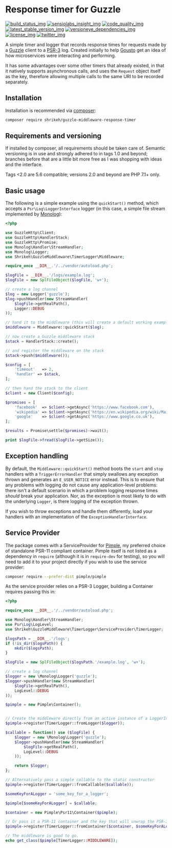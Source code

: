 # Response timer for Guzzle
[![build_status_img]][build_status_travis]
[![sensiolabs_insight_img]][sensiolabs_insight]
[![code_quality_img]][code_quality]
[![latest_stable_version_img]][latest_stable_version]
[![versioneye_dependencies_img]][versioneye_dependencies]
[![license_img]][license]
[![twitter_img]][twitter]

A simple timer and logger that records response times for requests made by a [Guzzle] client to a [PSR-3] log. Created initially to help [Gousto] get an idea of how microservices were interacting and performing.

It has some advantages over some other timers that already existed, in that it natively supports asynchronous calls, and uses the `Request` object itself as the key, therefore allowing multiple calls to the same URI to be recorded separately.

## Installation

Installation is recommended via [composer]:

```bash
composer require shrikeh/guzzle-middleware-response-timer
```
## Requirements and versioning

If installed by composer, all requirements should be taken care of.
Semantic versioning is in use and strongly adhered to in tags 1.0 and beyond; branches before that are a little bit more free as I was shopping with ideas and the interface.

Tags <2.0 are 5.6 compatible; versions 2.0 and beyond are PHP 7.1+ only.

## Basic usage

The following is a simple example using the `quickStart()` method, which accepts a `Psr\Log\LoggerInterface` logger (in this case, a simple file stream implemented by [Monolog]):
```php
<?php

use GuzzleHttp\Client;
use GuzzleHttp\HandlerStack;
use GuzzleHttp\Promise;
use Monolog\Handler\StreamHandler;
use Monolog\Logger;
use Shrikeh\GuzzleMiddleware\TimerLogger\Middleware;

require_once __DIR__.'/../vendor/autoload.php';

$logFile = __DIR__.'/logs/example.log';
$logFile = new SplFileObject($logFile, 'w+');

// create a log channel
$log = new Logger('guzzle');
$log->pushHandler(new StreamHandler(
    $logFile->getRealPath(),
    Logger::DEBUG
));

// hand it to the middleware (this will create a default working example)
$middleware = Middleware::quickStart($log);

// now create a Guzzle middleware stack
$stack = HandlerStack::create();

// and register the middleware on the stack
$stack->push($middleware());

$config = [
    'timeout'   => 2,
    'handler' => $stack,
];

// then hand the stack to the client
$client = new Client($config);

$promises = [
    'facebook'  => $client->getAsync('https://www.facebook.com'),
    'wikipedia' => $client->getAsync('https://en.wikipedia.org/wiki/Main_Page'),
    'google'    => $client->getAsync('https://www.google.co.uk'),
];

$results = Promise\settle($promises)->wait();

print $logFile->fread($logFile->getSize());

```

## Exception handling

By default, the `Middleware::quickStart()` method boots the `start` and `stop` handlers with a `TriggerErrorHandler` that simply swallows any exception thrown and generates an `E_USER_NOTICE` error instead.
This is to ensure that any problems with logging do not cause any application-level problems: there isn't a default scenario in which a problem logging response times _should_ break your application. Nor, as the exception is most likely to do with the underlying `Logger`, is there logging of the exception thrown.

If you wish to throw exceptions and handle them differently, load your handlers with an implementation of the `ExceptionHandlerInterface`.

## Service Provider

The package comes with a ServiceProvider for [Pimple], my preferred choice of standalone PSR-11 compliant container. Pimple itself is not listed as a dependency in `require` (although it is in `require-dev` for testing), so you will need to add it to your project directly if you wish to use the service provider:

```bash
composer require --prefer-dist pimple/pimple
```

As the service provider relies on a PSR-3 Logger, building a Container requires passing this in:

```php
<?php

require_once __DIR__.'/../vendor/autoload.php';

use Monolog\Handler\StreamHandler;
use Psr\Log\LogLevel;
use Shrikeh\GuzzleMiddleware\TimerLogger\ServiceProvider\TimerLogger;

$logsPath = __DIR__.'/logs';
if (!is_dir($logsPath)) {
    mkdir($logsPath);
}

$logFile = new SplFileObject($logsPath.'/example.log', 'w+');

// create a log channel
$logger = new \Monolog\Logger('guzzle');
$logger->pushHandler(new StreamHandler(
    $logFile->getRealPath(),
    LogLevel::DEBUG
));

$pimple = new Pimple\Container();


// Create the middleware directly from an active instance of a LoggerInterface
$pimple->register(TimerLogger::fromLogger($logger));

$callable = function() use ($logFile) {
    $logger = new \Monolog\Logger('guzzle');
    $logger->pushHandler(new StreamHandler(
        $logFile->getRealPath(),
        LogLevel::DEBUG
    ));

    return $logger;
};

// Alternatively pass a simple callable to the static constructor
$pimple->register(TimerLogger::fromCallable($callable));

$someKeyForALogger = 'some_key_for_a_logger';

$pimple[$someKeyForALogger] = $callable;

$container = new Pimple\Psr11\Container($pimple);

// Or pass it a PSR-11 container and the key that will unwrap the PSR-3 LoggerInterface
$pimple->register(TimerLogger::fromContainer($container, $someKeyForALogger));

// The middleware is good to go.
echo get_class($pimple[TimerLogger::MIDDLEWARE]);
```

[composer]: https://getcomposer.org
[PSR-3]: https://github.com/php-fig/fig-standards/blob/master/accepted/PSR-3-logger-interface.md
[Guzzle]: http://docs.guzzlephp.org/en/stable/
[Monolog]: https://github.com/Seldaek/monolog
[Gousto]: https://www.gousto.co.uk/
[Pimple]: https://pimple.symfony.com/
[build_status_img]: https://img.shields.io/travis/shrikeh/guzzle-middleware-responsetimer.svg?style=flat-square "Build Status"
[build_status_travis]: https://travis-ci.org/shrikeh/guzzle-middleware-responsetimer

[sensiolabs_insight_img]: https://img.shields.io/sensiolabs/i/769ed835-9e17-4a6f-ad45-7ae0c7734ccb.svg?style=flat-square "SensioLabs Insight"
[sensiolabs_insight]: https://insight.sensiolabs.com/projects/769ed835-9e17-4a6f-ad45-7ae0c7734ccb

[code_quality]: https://scrutinizer-ci.com/g/shrikeh/guzzle-middleware-responsetimer/?branch=master
[code_quality_img]: https://img.shields.io/scrutinizer/g/shrikeh/guzzle-middleware-responsetimer.svg?style=flat-square "Scrutinizer Code Quality"

[latest_stable_version_img]: https://img.shields.io/packagist/v/shrikeh/guzzle-middleware-response-timer.svg?style=flat-square "Latest Stable Version"
[latest_stable_version]: https://packagist.org/packages/shrikeh/guzzle-middleware-response-timer "Latest Stable Version"

[versioneye_dependencies_img]: https://www.versioneye.com/user/projects/59ca7905368b08320ffe710f/badge.svg?style=flat-square
[versioneye_dependencies]: https://www.versioneye.com/user/projects/59ca7905368b08320ffe710f
[license_img]: https://poser.pugx.org/shrikeh/guzzle-middleware-response-timer/license?format=flat-square "License"
[license]: https://packagist.org/packages/shrikeh/guzzle-middleware-response-timer

[twitter_img]: https://img.shields.io/badge/twitter-%40shrikeh-blue.svg?style=flat-square "@shrikeh on Twitter"
[twitter]: https://twitter.com/shrikeh

[examples]: https://github.com/shrikeh/guzzle-middleware-responsetimer/tree/master/examples "Link to examples in master"
[docs]: https://github.com/shrikeh/guzzle-middleware-responsetimer/tree/master/docs "Link to docs in master"
[specs]: https://github.com/shrikeh/guzzle-middleware-responsetimer/tree/master/tests/spec "Link to specs in master"
